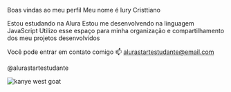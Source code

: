 Boas vindas ao meu perfil
Meu nome é Iury Cristtiano

Estou estudando na Alura
Estou me desenvolvendo na linguagem JavaScript
Utilizo esse espaço para minha organização e compartilhamento dos meu projetos desenvolvidos

Você pode entrar em contato comigo 📫
alurastartestudante@email.com

@alurastartestudante

![kanye west goat](https://media1.tenor.com/m/afqg5H7O4eQAAAAd/kanye-west-stare.gif)
